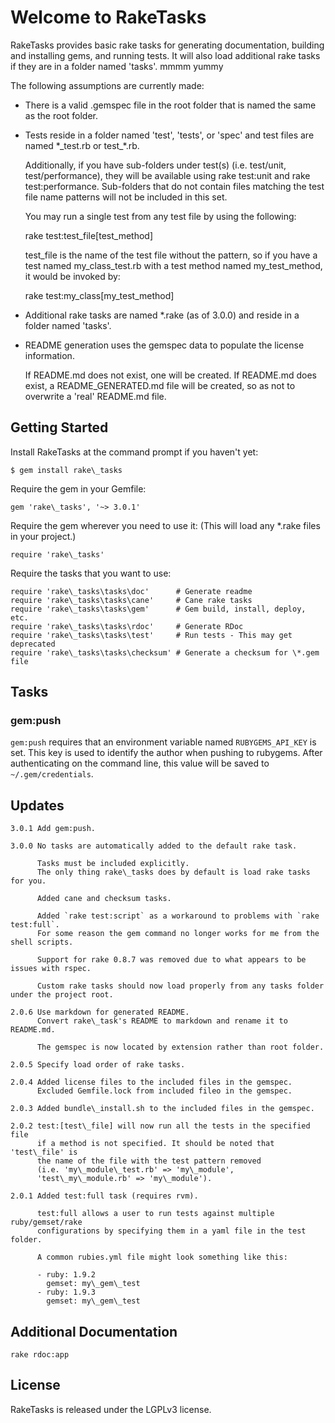 Welcome to RakeTasks
====================

RakeTasks provides basic rake tasks for generating documentation,
building and installing gems, and running tests.
It will also load additional rake tasks if they are in a folder named 'tasks'.
mmmm yummy

The following assumptions are currently made:

* There is a valid .gemspec file in the root folder that is named the same
   as the root folder.

* Tests reside in a folder named 'test', 'tests', or 'spec'
   and test files are named \*\_test.rb or test\_\*.rb.

   Additionally, if you have sub-folders under test(s)
   (i.e. test/unit, test/performance), they will be available
   using rake test:unit and rake test:performance.
   Sub-folders that do not contain files matching the test file name patterns
   will not be included in this set.

   You may run a single test from any test file by using the following:

    rake test:test\_file[test\_method]

   test\_file is the name of the test file without the pattern,
   so if you have a test named my\_class\_test.rb with a test method
   named my\_test\_method, it would be invoked by:

    rake test:my\_class[my\_test\_method]

* Additional rake tasks are named \*.rake (as of 3.0.0) and reside in a folder named 'tasks'.

* README generation uses the gemspec data to populate the license information.

  If README.md does not exist, one will be created.
  If README.md does exist, a README\_GENERATED.md file will be created,
  so as not to overwrite a 'real' README.md file.


Getting Started
---------------

Install RakeTasks at the command prompt if you haven't yet:

    $ gem install rake\_tasks

Require the gem in your Gemfile:

    gem 'rake\_tasks', '~> 3.0.1'

Require the gem wherever you need to use it:
(This will load any \*.rake files in your project.)

    require 'rake\_tasks'

Require the tasks that you want to use:

    require 'rake\_tasks\tasks\doc'      # Generate readme
    require 'rake\_tasks\tasks\cane'     # Cane rake tasks
    require 'rake\_tasks\tasks\gem'      # Gem build, install, deploy, etc.
    require 'rake\_tasks\tasks\rdoc'     # Generate RDoc
    require 'rake\_tasks\tasks\test'     # Run tests - This may get deprecated
    require 'rake\_tasks\tasks\checksum' # Generate a checksum for \*.gem file

Tasks
-----

### gem:push

`gem:push` requires that an environment variable named `RUBYGEMS_API_KEY` is set.
This key is used to identify the author when pushing to rubygems.
After authenticating on the command line, this value will be saved to `~/.gem/credentials`.


Updates
-------

    3.0.1 Add gem:push.

    3.0.0 No tasks are automatically added to the default rake task.

          Tasks must be included explicitly.
          The only thing rake\_tasks does by default is load rake tasks for you.

          Added cane and checksum tasks.

          Added `rake test:script` as a workaround to problems with `rake test:full`.
          For some reason the gem command no longer works for me from the shell scripts.

          Support for rake 0.8.7 was removed due to what appears to be issues with rspec.

          Custom rake tasks should now load properly from any tasks folder under the project root.

    2.0.6 Use markdown for generated README.
          Convert rake\_task's README to markdown and rename it to README.md.

          The gemspec is now located by extension rather than root folder.

    2.0.5 Specify load order of rake tasks.

    2.0.4 Added license files to the included files in the gemspec.
          Excluded Gemfile.lock from included fileo in the gemspec.

    2.0.3 Added bundle\_install.sh to the included files in the gemspec.

    2.0.2 test:[test\_file] will now run all the tests in the specified file
          if a method is not specified. It should be noted that 'test\_file' is
          the name of the file with the test pattern removed
          (i.e. 'my\_module\_test.rb' => 'my\_module',
          'test\_my\_module.rb' => 'my\_module').

    2.0.1 Added test:full task (requires rvm).

          test:full allows a user to run tests against multiple ruby/gemset/rake
          configurations by specifying them in a yaml file in the test folder.

          A common rubies.yml file might look something like this:

          - ruby: 1.9.2
            gemset: my\_gem\_test
          - ruby: 1.9.3
            gemset: my\_gem\_test

Additional Documentation
------------------------

    rake rdoc:app

License
-------

RakeTasks is released under the LGPLv3 license.
